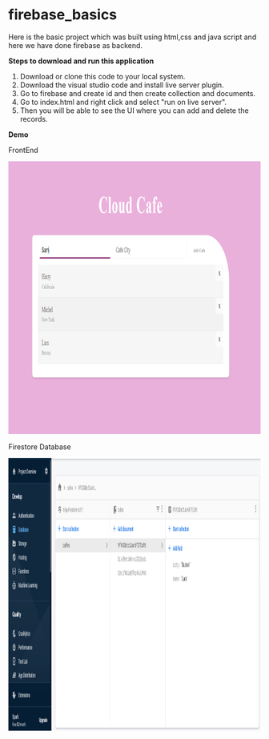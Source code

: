 # firebase_basics

Here is the basic project which was built using html,css and java script and here we have done firebase as backend.

**Steps to download and run this application**

 1. Download or clone this code to your local system.
 2. Download the visual studio code and install live server plugin.
 3. Go to firebase and create id and then create collection and documents.
 4. Go to index.html and right click and select "run on live server".
 5. Then you will be able to see the UI where you can add and delete the records.

**Demo**

FrontEnd

<img src="firebase.PNG" width="1600" height="545" >

Firestore Database

<img src="firebase_backend.PNG" width="1600" height="545" >


